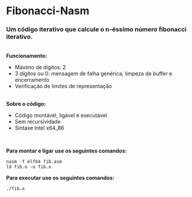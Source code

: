 # Fibonacci-Nasm


### Um código iterativo que calcule o n-éssimo número fibonacci iterativo.<br>

<br>**Funcionamento:**<br>
 - Máximo de dígitos: 2<br>
 - 3 dígitos ou 0: mensagem de falha genérica, limpeza de buffer e encerramento<br>
 - Verificação de limites de representação<br>

<br>**Sobre o código:**<br>
- Código montável, ligável e executável<br>
- Sem recursividade<br>
- Sintaxe Intel x64_86<br>
 <br>
 
**Para montar e ligar use os seguintes comandos:**
 ```
nasm -f elf64 fib.asm
ld fib.o -o fib.x

 ```
 
 **Para executar use os seguintes comandos:**
 ```
./fib.x

 ```
